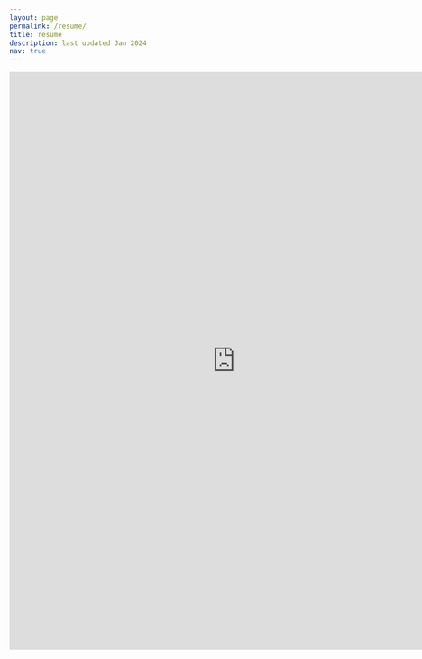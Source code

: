 ```yaml
---
layout: page
permalink: /resume/
title: resume
description: last updated Jan 2024
nav: true
---
```


<div class="publications">

<iframe src="https://docs.google.com/gview?url=https://evanzhuang.github.io/assets/pdf/Yufan_Zhuang_CV_web.pdf&embedded=true" style="width:800px; height:1024px;" frameborder="0"></iframe>

</div>